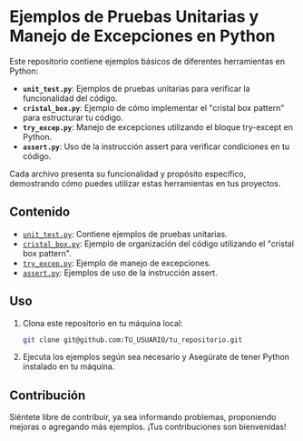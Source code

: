 # Ejemplos de Pruebas Unitarias y Manejo de Excepciones en Python

Este repositorio contiene ejemplos básicos de diferentes herramientas en Python:

- **`unit_test.py`**: Ejemplos de pruebas unitarias para verificar la funcionalidad del código.
- **`cristal_box.py`**: Ejemplo de cómo implementar el "cristal box pattern" para estructurar tu código.
- **`try_excep.py`**: Manejo de excepciones utilizando el bloque try-except en Python.
- **`assert.py`**: Uso de la instrucción assert para verificar condiciones en tu código.

Cada archivo presenta su funcionalidad y propósito específico, demostrando cómo puedes utilizar estas herramientas en tus proyectos.

## Contenido

- [`unit_test.py`](unit_test.py): Contiene ejemplos de pruebas unitarias.
- [`cristal_box.py`](cristal_box.py): Ejemplo de organización del código utilizando el "cristal box pattern".
- [`try_excep.py`](try_excep.py): Ejemplo de manejo de excepciones.
- [`assert.py`](assert.py): Ejemplos de uso de la instrucción assert.


## Uso

1. Clona este repositorio en tu máquina local:
   ```bash
   git clone git@github.com:TU_USUARIO/tu_repositorio.git
   
2. Ejecuta los ejemplos según sea necesario y Asegúrate de tener Python instalado en tu máquina.

## Contribución
Siéntete libre de contribuir, ya sea informando problemas, proponiendo mejoras o agregando más ejemplos. ¡Tus contribuciones son bienvenidas!
